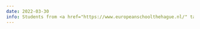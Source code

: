```yaml
---
date: 2022-03-30
info: Students from <a href="https://www.europeanschoolthehague.nl/" target="_blank">ESH</a> and <a href="https://lfvvg.com/" target="_blank">LvvG</a> will present their projects at the <a href="https://www.mathenjeans.fr/" target="_blank">MATh.en.JEANS</a> annual congress (5th-6th April)
---
```





